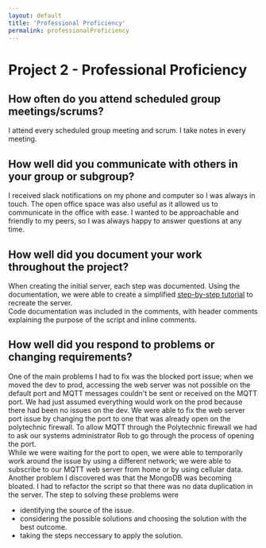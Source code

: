 ```yaml
---
layout: default
title: 'Professional Proficiency'
permalink: professionalProficiency
---
```

# Project 2 - Professional Proficiency

## How often do you attend scheduled group meetings/scrums?

I attend every scheduled group meeting and scrum. I take notes in every meeting.

## How well did you communicate with others in your group or subgroup?

I received slack notifications on my phone and computer so I was always in touch. The open office space was also useful as it allowed us to communicate in the office with ease.
I wanted to be approachable and friendly to my peers, so I was always happy to answer questions at any time.

## How well did you document your work throughout the project?

When creating the initial server, each step was documented. Using the documentation, we were able to create a simplified [step-by-step tutorial](https://github.com/OtagoPolytechnic/DunedinIoT/tree/gh-pages/development/servers) to recreate the server.  
Code documentation was included in the comments, with header comments explaining the purpose of the script and inline comments.

## How well did you respond to problems or changing requirements?

One of the main problems I had to fix was the blocked port issue; when we moved the dev to prod, accessing the web server was not possible on the default port and MQTT messages couldn't be sent or received on the MQTT port. We had just assumed everything would work on the prod because there had been no issues on the dev.
We were able to fix the web server port issue by changing the port to one that was already open on the polytechnic firewall. To allow MQTT through the Polytechnic firewall we had to ask our systems administrator Rob to go through the process of opening the port.  
While we were waiting for the port to open, we were able to temporarily work around the issue by using a different network; we were able to subscribe to our MQTT web server from home or by using cellular data.  
Another problem I discovered was that the MongoDB was becoming bloated. I had to refactor the script so that there was no data duplication in the server.
The step to solving these problems were
- identifying the source of the issue.
- considering the possible solutions and choosing the solution with the best outcome.
- taking the steps neccessary to apply the solution. 